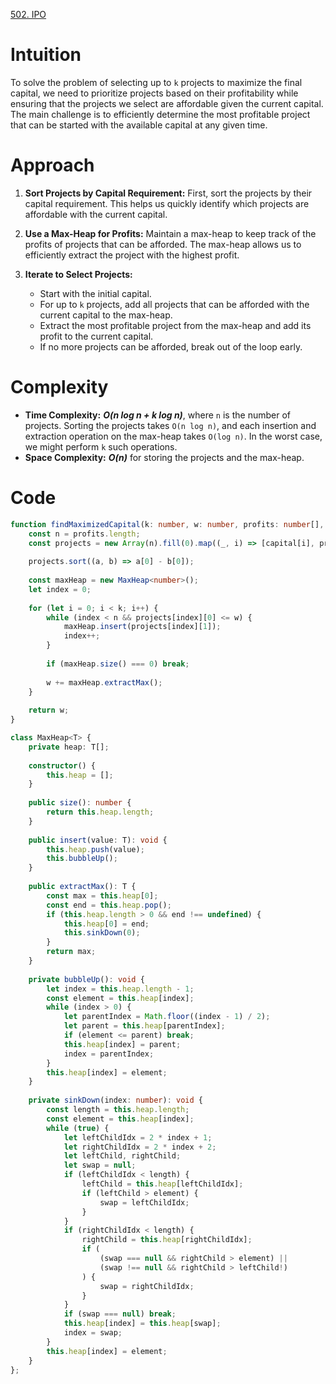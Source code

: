 [502. IPO](https://leetcode.com/problems/ipo/)

# Intuition

To solve the problem of selecting up to `k` projects to maximize the final capital, we need to prioritize projects based on their profitability while ensuring that the projects we select are affordable given the current capital. The main challenge is to efficiently determine the most profitable project that can be started with the available capital at any given time.

# Approach

1. **Sort Projects by Capital Requirement:** First, sort the projects by their capital requirement. This helps us quickly identify which projects are affordable with the current capital.

2. **Use a Max-Heap for Profits:** Maintain a max-heap to keep track of the profits of projects that can be afforded. The max-heap allows us to efficiently extract the project with the highest profit.

3. **Iterate to Select Projects:**
   - Start with the initial capital.
   - For up to `k` projects, add all projects that can be afforded with the current capital to the max-heap.
   - Extract the most profitable project from the max-heap and add its profit to the current capital.
   - If no more projects can be afforded, break out of the loop early.

# Complexity

- **Time Complexity:** ***O(n log n + k log n)***, where `n` is the number of projects. Sorting the projects takes `O(n log n)`, and each insertion and extraction operation on the max-heap takes `O(log n)`. In the worst case, we might perform `k` such operations.
- **Space Complexity:** ***O(n)*** for storing the projects and the max-heap.

# Code

```typescript
function findMaximizedCapital(k: number, w: number, profits: number[], capital: number[]): number {
    const n = profits.length;
    const projects = new Array(n).fill(0).map((_, i) => [capital[i], profits[i]]);
    
    projects.sort((a, b) => a[0] - b[0]);
    
    const maxHeap = new MaxHeap<number>();
    let index = 0;
    
    for (let i = 0; i < k; i++) {
        while (index < n && projects[index][0] <= w) {
            maxHeap.insert(projects[index][1]);
            index++;
        }
        
        if (maxHeap.size() === 0) break;
        
        w += maxHeap.extractMax();
    }
    
    return w;
}

class MaxHeap<T> {
    private heap: T[];
    
    constructor() {
        this.heap = [];
    }
    
    public size(): number {
        return this.heap.length;
    }
    
    public insert(value: T): void {
        this.heap.push(value);
        this.bubbleUp();
    }
    
    public extractMax(): T {
        const max = this.heap[0];
        const end = this.heap.pop();
        if (this.heap.length > 0 && end !== undefined) {
            this.heap[0] = end;
            this.sinkDown(0);
        }
        return max;
    }
    
    private bubbleUp(): void {
        let index = this.heap.length - 1;
        const element = this.heap[index];
        while (index > 0) {
            let parentIndex = Math.floor((index - 1) / 2);
            let parent = this.heap[parentIndex];
            if (element <= parent) break;
            this.heap[index] = parent;
            index = parentIndex;
        }
        this.heap[index] = element;
    }
    
    private sinkDown(index: number): void {
        const length = this.heap.length;
        const element = this.heap[index];
        while (true) {
            let leftChildIdx = 2 * index + 1;
            let rightChildIdx = 2 * index + 2;
            let leftChild, rightChild;
            let swap = null;
            if (leftChildIdx < length) {
                leftChild = this.heap[leftChildIdx];
                if (leftChild > element) {
                    swap = leftChildIdx;
                }
            }
            if (rightChildIdx < length) {
                rightChild = this.heap[rightChildIdx];
                if (
                    (swap === null && rightChild > element) || 
                    (swap !== null && rightChild > leftChild!)
                ) {
                    swap = rightChildIdx;
                }
            }
            if (swap === null) break;
            this.heap[index] = this.heap[swap];
            index = swap;
        }
        this.heap[index] = element;
    }
};

```